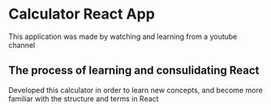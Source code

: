# Calculator React App
This application was made by watching and learning from a youtube channel

## The process of learning and consulidating React
Developed this calculator in order to learn new concepts, and become more familiar with the structure and terms in React
